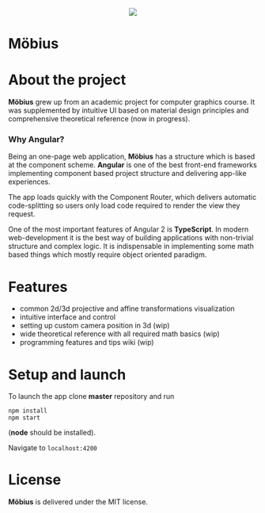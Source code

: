 <p align="center">

<img src="https://github.com/cellardoor42/Moebius/blob/master/src/assets/images/icon300x300.png?raw=true">

<h1>Möbius</h1>

</p>

# About the project

**Möbius** grew up from an academic project for computer graphics course. It was supplemented by intuitive UI based on material design principles and comprehensive theoretical reference (now in progress).

### Why Angular?

Being an one-page web application, **Möbius** has a structure which is based at the component scheme. **Angular** is one of the best front-end frameworks implementing component based project structure and delivering app-like experiences.

The app loads quickly with the Component Router, which delivers automatic code-splitting so users only load code required to render the view they request.

One of the most important features of Angular 2 is **TypeScript**. In modern web-development it is the best way of building applications with non-trivial structure and complex logic.  It is indispensable in implementing some math based things which mostly require object oriented paradigm.



# Features

- common 2d/3d projective and affine transformations visualization
- intuitive interface and control
- setting up custom camera position in 3d (wip)
- wide theoretical reference with all required math basics (wip)
- programming features and tips wiki (wip)



# Setup and launch

To launch the app clone **master** repository and run

``` shell
npm install
npm start
```

(**node** should be installed).

Navigate to `localhost:4200`



# License

**Möbius** is delivered under the MIT license.